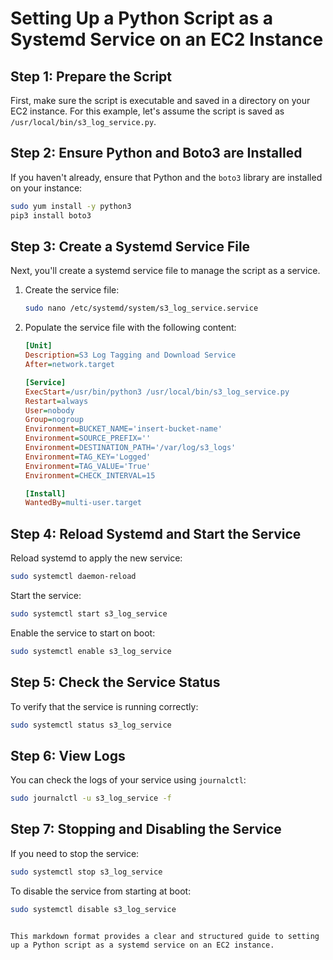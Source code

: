 # Setting Up a Python Script as a Systemd Service on an EC2 Instance

## Step 1: Prepare the Script
First, make sure the script is executable and saved in a directory on your EC2 instance. For this example, let's assume the script is saved as `/usr/local/bin/s3_log_service.py`.

## Step 2: Ensure Python and Boto3 are Installed
If you haven't already, ensure that Python and the `boto3` library are installed on your instance:

```bash
sudo yum install -y python3
pip3 install boto3
```

## Step 3: Create a Systemd Service File
Next, you'll create a systemd service file to manage the script as a service.

1. Create the service file:
    ```bash
    sudo nano /etc/systemd/system/s3_log_service.service
    ```

2. Populate the service file with the following content:

    ```ini
    [Unit]
    Description=S3 Log Tagging and Download Service
    After=network.target

    [Service]
    ExecStart=/usr/bin/python3 /usr/local/bin/s3_log_service.py
    Restart=always
    User=nobody
    Group=nogroup
    Environment=BUCKET_NAME='insert-bucket-name'
    Environment=SOURCE_PREFIX=''
    Environment=DESTINATION_PATH='/var/log/s3_logs'
    Environment=TAG_KEY='Logged'
    Environment=TAG_VALUE='True'
    Environment=CHECK_INTERVAL=15

    [Install]
    WantedBy=multi-user.target
    ```

## Step 4: Reload Systemd and Start the Service
Reload systemd to apply the new service:

```bash
sudo systemctl daemon-reload
```

Start the service:

```bash
sudo systemctl start s3_log_service
```

Enable the service to start on boot:

```bash
sudo systemctl enable s3_log_service
```

## Step 5: Check the Service Status
To verify that the service is running correctly:

```bash
sudo systemctl status s3_log_service
```

## Step 6: View Logs
You can check the logs of your service using `journalctl`:

```bash
sudo journalctl -u s3_log_service -f
```

## Step 7: Stopping and Disabling the Service
If you need to stop the service:

```bash
sudo systemctl stop s3_log_service
```

To disable the service from starting at boot:

```bash
sudo systemctl disable s3_log_service
```
```

This markdown format provides a clear and structured guide to setting up a Python script as a systemd service on an EC2 instance.

